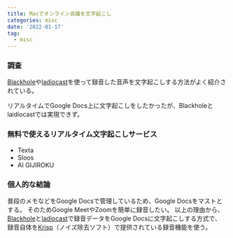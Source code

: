 ```yaml
---
title: Macでオンライン会議を文字起こし
categories: misc
date: '2022-01-17'
tag:
  - misc
---
```


### 調査
[Blackhole](https://github.com/ExistentialAudio/BlackHole)や[ladiocast](https://apps.apple.com/jp/app/ladiocast/id411213048)を使って録音した音声を文字起こしする方法がよく紹介されている。

リアルタイムでGoogle Docs上に文字起こしをしたかったが、Blackholeとlaidiocastでは実現できず。


### 無料で使えるリアルタイム文字起こしサービス
* Texta
* Sloos
* AI GIJIROKU


### 個人的な結論
普段のメモなどをGoogle Docsで管理しているため、Google Docsをマストとする。
そのためGoogle MeetやZoomを簡単に録音したい。
以上の理由から、[Blackhole](https://github.com/ExistentialAudio/BlackHole)と[ladiocast](https://apps.apple.com/jp/app/ladiocast/id411213048)で録音データをGoogle Docsに文字起こしする方式で、
録音自体を[Krisp](https://krisp.ai/)（ノイズ除去ソフト）で提供されている録音機能を使う。

